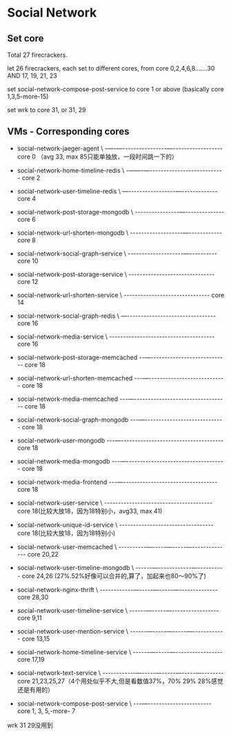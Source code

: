 # Social Network
## Set core
Total 27 firecrackers.

let 26 firecrackers, each set to different cores, from core 0,2,4,6,8…….30 AND 17, 19, 21, 23

set social-network-compose-post-service to core 1 or above (basically core 1,3,5-more-15)

set wrk to core 31, or 31, 29

## VMs - Corresponding cores
* social-network-jaeger-agent \ -—-—----------------—------------------ core 0 （avg 33, max 85只能单独放，一段时间跳一下的）
* social-network-home-timeline-redis \ -——-—--------------------------- core 2
* social-network-user-timeline-redis \ —-----------------—------------- core 4
* social-network-post-storage-mongodb \ ----------------—-------------- core 6
* social-network-url-shorten-mongodb \ -------------------—------------ core 8
* social-network-social-graph-service \ --------------------—---------- core 10
* social-network-post-storage-service \ ------------------------------- core 12
* social-network-url-shorten-service  \ ------------------------------- core 14

* social-network-social-graph-redis \ —-------------------------------- core 16
* social-network-media-service \ -------------------------------------- core 16

* social-network-post-storage-memcached --—---------------------------- core 18
* social-network-url-shorten-memcached ---—---------------------------- core 18
* social-network-media-memcached ---—---------------------------------- core 18
* social-network-social-graph-mongodb ---—----------------------------- core 18
* social-network-user-mongodb ---—------------------------------------- core 18
* social-network-media-mongodb ---—------------------------------------ core 18
* social-network-media-frontend  ---—---------------------------------- core 18
* social-network-user-service \ --------------------------------------- core 18(比较大放18，因为18特别小，avg33, max 41)
* social-network-unique-id-service \ ---------------------------------- core 18(比较大放18，因为18特别小)

* social-network-user-memcached \ ----------—-----—-----—-------------- core 20,22
* social-network-user-timeline-mongodb \ ------—------------—---------- core 24,26 (27%.52%好像可以合并的,算了，加起来也80～90%了)
* social-network-nginx-thrift \ ------------—-----—-----—-------------- core 28,30
* social-network-user-timeline-service \ ------—-----—----------------- core 9,11
* social-network-user-mention-service \ ------—-----—-----—------------ core 13,15
* social-network-home-timeline-service \ ------—-----—----------------- core 17,19

* social-network-text-service \ ------------—-----—-----—-----—-------- core 21,23,25,27（4个用处似乎不大,但是看数值37%，70% 29% 28%感觉还是有用的）


* social-network-compose-post-service \ ---—----------------------- core 1, 3, 5,-more- 7

wrk 31
29没用到